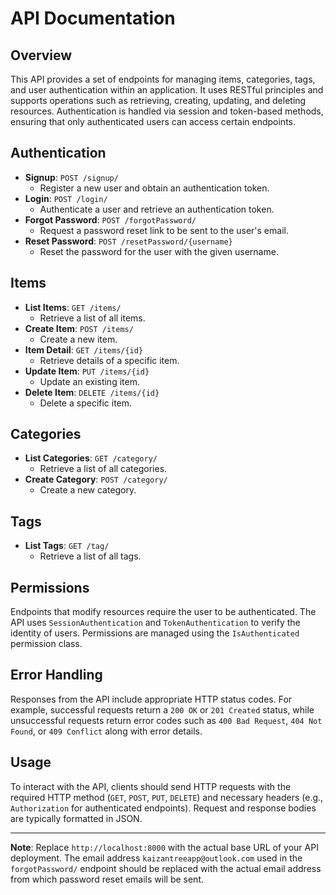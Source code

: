 # API Documentation

## Overview

This API provides a set of endpoints for managing items, categories, tags, and user authentication within an application. It uses RESTful principles and supports operations such as retrieving, creating, updating, and deleting resources. Authentication is handled via session and token-based methods, ensuring that only authenticated users can access certain endpoints.

## Authentication

- **Signup**: `POST /signup/`
  - Register a new user and obtain an authentication token.
- **Login**: `POST /login/`
  - Authenticate a user and retrieve an authentication token.
- **Forgot Password**: `POST /forgotPassword/`
  - Request a password reset link to be sent to the user's email.
- **Reset Password**: `POST /resetPassword/{username}`
  - Reset the password for the user with the given username.

## Items

- **List Items**: `GET /items/`
  - Retrieve a list of all items.
- **Create Item**: `POST /items/`
  - Create a new item.
- **Item Detail**: `GET /items/{id}`
  - Retrieve details of a specific item.
- **Update Item**: `PUT /items/{id}`
  - Update an existing item.
- **Delete Item**: `DELETE /items/{id}`
  - Delete a specific item.

## Categories

- **List Categories**: `GET /category/`
  - Retrieve a list of all categories.
- **Create Category**: `POST /category/`
  - Create a new category.

## Tags

- **List Tags**: `GET /tag/`
  - Retrieve a list of all tags.

## Permissions

Endpoints that modify resources require the user to be authenticated. The API uses `SessionAuthentication` and `TokenAuthentication` to verify the identity of users. Permissions are managed using the `IsAuthenticated` permission class.

## Error Handling

Responses from the API include appropriate HTTP status codes. For example, successful requests return a `200 OK` or `201 Created` status, while unsuccessful requests return error codes such as `400 Bad Request`, `404 Not Found`, or `409 Conflict` along with error details.

## Usage

To interact with the API, clients should send HTTP requests with the required HTTP method (`GET`, `POST`, `PUT`, `DELETE`) and necessary headers (e.g., `Authorization` for authenticated endpoints). Request and response bodies are typically formatted in JSON.

---

**Note**: Replace `http://localhost:8000` with the actual base URL of your API deployment. The email address `kaizantreeapp@outlook.com` used in the `forgotPassword/` endpoint should be replaced with the actual email address from which password reset emails will be sent.
